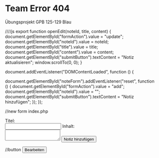 # Team Error 404

Übungsprojekt GPB 125-129 Blau


////js
export function openEdit(noteId, title, content) {
  document.getElementById("formAction").value = "update";
  document.getElementById("noteId").value = noteId;
  document.getElementById("title").value = title;
  document.getElementById("content").value = content;
  document.getElementById("submitButton").textContent = "Notiz aktualisieren";
  window.scrollTo(0, 0); 
}

document.addEventListener("DOMContentLoaded", function () {

  document.getElementById("noteForm").addEventListener("reset", function () {
    document.getElementById("formAction").value = "add";
    document.getElementById("noteId").value = "";
    document.getElementById("submitButton").textContent = "Notiz hinzufügen";
  });
});



//new form index.php

<form method="post" action="index.php" id="noteForm">
    <input type="hidden" name="action" id="formAction" value="add">
    <input type="hidden" name="noteId" id="noteId">
    <label for="title">Titel:</label><br>
    <input type="text" name="title" id="title" required>
    <label for="content">Inhalt:</label><br>
    <textarea name="content" id="content" required></textarea>
    <button type="submit" id="submitButton">Notiz hinzufügen</button>
</form>


//button
<button type="button" onclick="openEdit('<?php echo $note['ID']; ?>', '<?php echo htmlspecialchars($note['Titel'], ENT_QUOTES); ?>', '<?php echo htmlspecialchars($note['Inhalt'], ENT_QUOTES); ?>')">Bearbeiten</button>
